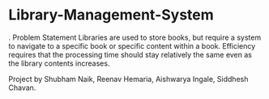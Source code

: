 # Library-Management-System
.
Problem Statement
Libraries are used to store books, but require a system to navigate to a specific book or specific content within a book.
Efficiency requires that the processing time should stay relatively the same even as the library contents increases.

Project by
Shubham Naik,
Reenav Hemaria,
Aishwarya Ingale,
Siddhesh Chavan.
